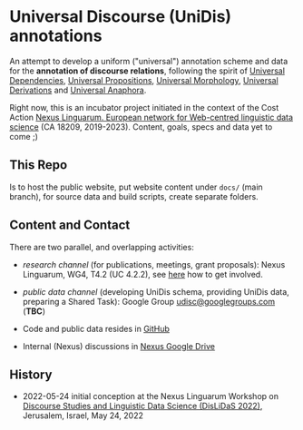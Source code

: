 # Universal Discourse (UniDis) annotations

An attempt to develop a uniform ("universal") annotation scheme and data for the **annotation of discourse relations**, following the spirit of [Universal Dependencies](https://universaldependencies.org), [Universal Propositions](https://github.com/System-T/UniversalPropositions), [Universal Morphology](https://unimorph.github.io/), [Universal Derivations](https://ufal.mff.cuni.cz/universal-derivations) and [Universal Anaphora](https://github.com/UniversalAnaphora).

Right now, this is an incubator project initiated in the context of the Cost Action [Nexus Linguarum. European network for Web-centred linguistic data science](https://www.cost.eu/actions/CA18209/) (CA 18209, 2019-2023). Content, goals, specs and data yet to come ;)

## This Repo

Is to host the public website, put website content under `docs/` (main branch), for source data and build scripts, create separate folders.

## Content and Contact

There are two parallel, and overlapping activities:
- *research channel* (for publications, meetings, grant proposals): Nexus Linguarum, WG4, T4.2 (UC 4.2.2), see [here](https://nexuslinguarum.eu/the-action/join-us) how to get involved.
- *public data channel* (developing UniDis schema, providing UniDis data, preparing a Shared Task): Google Group [udisc@googlegroups.com](udisc@googlegroups.com) (**TBC**) 

- Code and public data resides in [GitHub](https://github.com/UniversalDiscourse)
- Internal (Nexus) discussions in [Nexus Google Drive](https://drive.google.com/drive/folders/1mPVw67e41EapBeSHdQYFlMp3pNyU0J5p?usp=sharing)

## History

- 2022-05-24 initial conception at the Nexus Linguarum Workshop on [Discourse Studies and Linguistic Data Science (DisLiDaS 2022)](https://dislidas.mozajka.co/), Jerusalem, Israel, May 24, 2022
